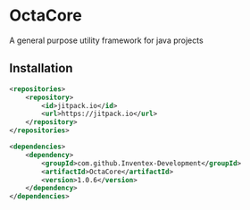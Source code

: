 # OctaCore
A general purpose utility framework for java projects

## Installation
```xml
<repositories>
    <repository>
        <id>jitpack.io</id>
        <url>https://jitpack.io</url>
    </repository>
</repositories>
```

```xml
<dependencies>
    <dependency>
        <groupId>com.github.Inventex-Development</groupId>
        <artifactId>OctaCore</artifactId>
        <version>1.0.6</version>
    </dependency>
</dependencies>
```
